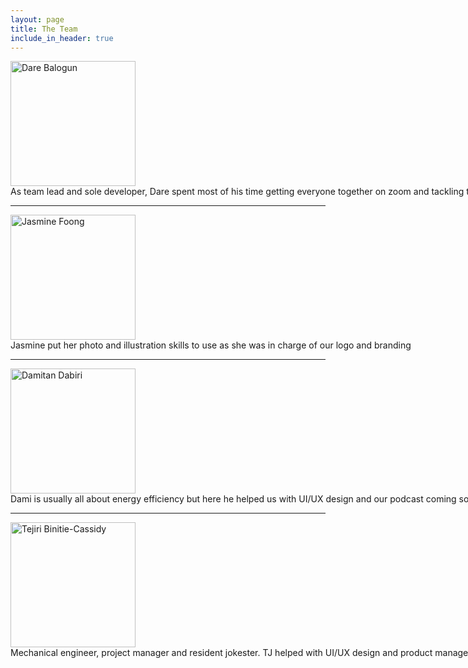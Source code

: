 ```yaml
---
layout: page
title: The Team
include_in_header: true
---
```


<p float="left">
  <a href="https://github.com/darebalogun"> 
    <img src="/bigtalk-app/assets/profiles/me.jpeg" alt="Dare Balogun" width="200"/>
  </a>
  <nobr> 
    As team lead and sole developer, Dare spent most of his time getting everyone together on zoom and tackling the many issues with mobile VOIP software        </nobr>
</p>

---

<p float="left">
  <a href="https://www.linkedin.com/in/jasmine-foong/"> 
    <img src="/bigtalk-app/assets/profiles/jas.jpeg" alt="Jasmine Foong" width="200"/>
  </a> 
  <nobr> 
    Jasmine put her photo and illustration skills to use as she was in charge of our logo and branding 
  </nobr>
</p>

---

<p float="left">
  <a href="https://www.linkedin.com/in/dami2dabiri/">
    <img src="/bigtalk-app/assets/profiles/dami.jpeg" alt="Damitan Dabiri" width="200"/> 
  </a>
  <nobr> 
    Dami is usually all about energy efficiency but here he helped us with UI/UX design and our podcast coming soon (spoiler alert!) 
  </nobr>
</p>

---

<p float="left">
  <a href="https://www.linkedin.com/in/tejiri-binitie-cassidy-5868547a/"> 
    <img src="/bigtalk-app/assets/profiles/tj.jpeg" alt="Tejiri Binitie-Cassidy" width="200"/> 
  </a>
  <nobr> 
    Mechanical engineer, project manager and resident jokester. TJ helped with UI/UX design and product management 
  </nobr>
</p>
